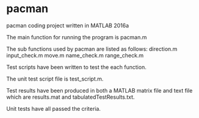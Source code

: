 # pacman
pacman coding project written in MATLAB 2016a

The main function for running the program is pacman.m

The sub functions used by pacman are listed as follows:
  direction.m
  input_check.m
  move.m
  name_check.m
  range_check.m
  
Test scripts have been written to test the each function. 

The unit test script file is test_script.m. 

Test results have been produced in both a MATLAB matrix file and text file which are results.mat and tabulatedTestResults.txt. 

Unit tests have all passed the criteria.

